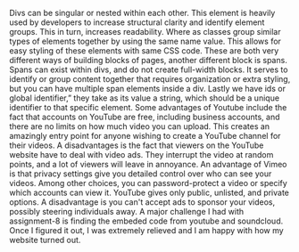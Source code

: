 Divs can be singular or nested within each other. This element is heavily used by developers to increase structural clarity and identify element groups. This in turn, increases readability. Where as classes group similar types of elements together by using the same name value. This allows for easy styling of these elements with same CSS code. These are both very different ways of building blocks of pages, another different block is spans. Spans can exist within divs, and do not create full-width blocks. It serves to identify or group content together that requires organization or extra styling, but you can have multiple span elements inside a div. Lastly we have ids or global identifier,” they take as its value a string, which should be a unique identifier to that specific element.
Some advantages of Youtube include the fact that accounts on YouTube are free, including business accounts, and there are no limits on how much video you can upload. This creates an amazingly entry point for anyone wishing to create a YouTube channel for their videos. A disadvantages is the fact that viewers on the YouTube website have to deal with video ads. They interrupt the video at random points, and a lot of viewers will leave in annoyance. An advantage of Vimeo is that privacy settings give you detailed control over who can see your videos. Among other choices, you can password-protect a video or specify which accounts can view it. YouTube gives only public, unlisted, and private options. A disadvantage is you can't accept ads to sponsor your videos, possibly steering individuals away.
A major challenge I had with assignment-8 is finding the embeded code from youtube and soundcloud. Once I figured it out, I was extremely relieved and I am happy with how my website turned out. 
